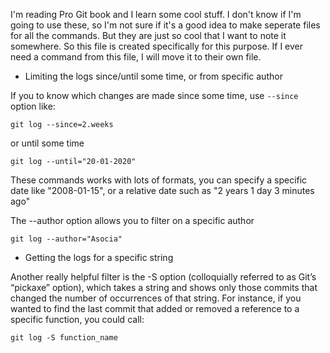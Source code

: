 I'm reading Pro Git book and I learn some cool stuff. I don't know if I'm going to use these, so I'm not sure if it's a good idea to make seperate files for all the commands. But they are just so cool that I want to note it somewhere. So this file is created specifically for this purpose. If I ever need a command from this file, I will move it to their own file.

- Limiting the logs since/until some time, or from specific author

If you to know which changes are made since some time, use `--since` option like:

```
git log --since=2.weeks
```
or until some time
```
git log --until="20-01-2020"
```

These commands works with lots of formats, you can specify a specific date like "2008-01-15", or a relative date such as "2 years 1 day 3 minutes ago"

The --author option allows you to filter on a specific author
```
git log --author="Asocia"
```

- Getting the logs for a specific string 


Another really helpful filter is the -S option (colloquially referred to as Git’s “pickaxe” option), which takes a string and shows only those commits that changed the number of occurrences of that string. For instance, if you wanted to find the last commit that added or removed a reference to a specific function, you could call:
```
git log -S function_name
```
